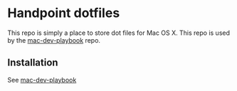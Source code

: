 # Handpoint dotfiles

This repo is simply a place to store dot files for Mac OS X. This repo is used by
the [mac-dev-playbook](https://github.com/handpoint/mac-dev-playbook) repo.

## Installation
See [mac-dev-playbook](https://github.com/handpoint/mac-dev-playbook)
